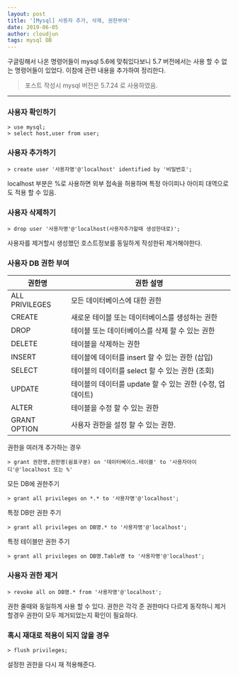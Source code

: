 ```yaml
---
layout: post
title: '[Mysql] 사용자 추가, 삭제, 권한부여'
date: 2019-06-05
author: cloudjun
tags: mysql DB
---
```

구글링해서 나온 명령어들이 mysql 5.6에 맞춰있다보니 5.7 버전에서는 사용 할 수 없는 명령어들이
있었다. 이참에 관련 내용을 추가하여 정리한다.

> 포스트 작성시 mysql 버전은 5.7.24 로 사용하였음.

--------
### 사용자 확인하기

```mysql
> use mysql;
> select host,user from user;
```

### 사용자 추가하기

```mysql
> create user '사용자명'@'localhost' identified by '비밀번호';
```

localhost 부분은 %로 사용하면 외부 접속을 허용하며
특정 아이피나 아이피 대역으로도 적용 할 수 있음.

### 사용자 삭제하기

```mysql
> drop user '사용자명'@'localhost(사용자추가할때 생성한대로)';
```

사용자를 제거할시 생성했던 호스트정보를 동일하게 작성한뒤 제거해야한다.

### 사용자 DB 권한 부여

| 권한명         | 권한 설명                                                 |
| -------------- | --------------------------------------------------------- |
| ALL PRIVILEGES | 모든 데이터베이스에 대한 권한                             |
| CREATE         | 새로운 테이블 또는 데이터베이스를 생성하는 권한           |
| DROP           | 테이블 또는 데이터베이스를 삭제 할 수 있는 권한           |
| DELETE         | 테이블을 삭제하는 권한                                    |
| INSERT         | 테이블에 데이터를 insert 할 수 있는 권한 (삽입)           |
| SELECT         | 테이블의 데이터를 select 할 수 있는 권한 (조회)           |
| UPDATE         | 테이블의 데이터를 update 할 수 있는 권한 (수정, 업데이트) |
| ALTER          | 테이블을 수정 할 수 있는 권한                             |
| GRANT OPTION   | 사용자 권한을 설정 할 수 있는 권한.                       |

권한을 여러개 추가하는 경우 

```mysql
> grant 권한명,권한명(쉼표구분) on '데이터베이스.테이블' to '사용자아이디'@'localhost 또는 %'
```

모든 DB에 권한주기

```mysql
> grant all privileges on *.* to '사용자명'@'localhost';
```

특정 DB만 권한 주기

```mysql
> grant all privileges on DB명.* to '사용자명'@'localhost';
```

특정 테이블만 권한 주기

```mysql
> grant all privileges on DB명.Table명 to '사용자명'@'localhost';
```

### 사용자 권한 제거

```mysql
> revoke all on DB명.* from '사용자명'@'localhost';
```

권한 줄때와 동일하게 사용 할 수 있다.
권한은 각각 준 권한마다 다르게 동작하니 제거할경우 권한이 모두 제거되었는지 확인이 필요하다.

### 혹시 재대로 적용이 되지 않을 경우

```mysql
> flush privileges;
```

설정한 권한을 다시 재 적용해준다.